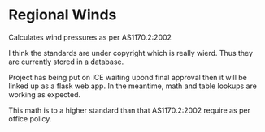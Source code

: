 # Regional Winds

Calculates wind pressures as per AS1170.2:2002

I think the standards are under copyright which is really wierd. Thus they are currently stored in a database. 

Project has being put on ICE waiting upond final approval then it will be linked up as a flask web app. In the meantime, math and table lookups are working as expected. 

This math is to a higher standard than that AS1170.2:2002 require as per office policy. 

